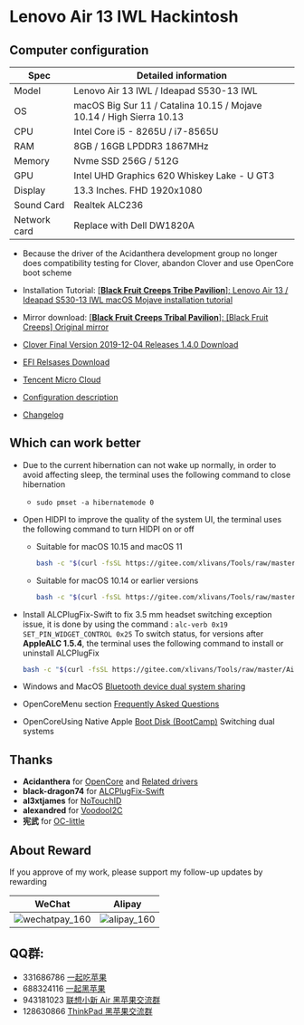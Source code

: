 # Lenovo Air 13 IWL Hackintosh
## Computer configuration
| Spec           | Detailed information                                                |
| -------------- | ------------------------------------------------------------------- |
| Model          |  Lenovo Air 13 IWL / Ideapad S530-13 IWL                            |
| OS             | macOS Big Sur 11 / Catalina 10.15 / Mojave 10.14 / High Sierra 10.13 |
| CPU            | Intel Core i5 - 8265U / i7-8565U                                    |
| RAM            | 8GB / 16GB LPDDR3 1867MHz                                           |
| Memory         | Nvme SSD 256G / 512G                                         |
| GPU            | Intel UHD Graphics 620 Whiskey Lake - U GT3                  |
| Display        | 13.3 Inches. FHD 1920x1080                                      |
| Sound Card     | Realtek ALC236                                               |
| Network card   | Replace with Dell DW1820A                                          |
- Because the driver of the Acidanthera development group no longer does compatibility testing for Clover, abandon Clover and use OpenCore boot scheme

- Installation Tutorial: [[**Black Fruit Creeps Tribe Pavilion**]: Lenovo Air 13 / Ideapad S530-13 IWL macOS Mojave installation tutorial](https://blog.daliansky.net/Lenovo-Xiaoxin-Air-13-macOS-Mojave-installation-tutorial.html)
- Mirror download: [[**Black Fruit Creeps Tribal Pavilion**]: [Black Fruit Creeps] Original mirror](https://blog.daliansky.net/categories/下载/镜像/)
- [Clover Final Version 2019-12-04 Releases 1.4.0 Download](https://github.com/daliansky/Lenovo-Air13-IWL-Hackintosh/releases/tag/1.4.0)
- [EFI Relsases Download](https://github.com/daliansky/Lenovo-Air13-IWL-Hackintosh/releases)
- [Tencent Micro Cloud](https://share.weiyun.com/5yMO9jB)
- [Configuration description](Advanced/ReadMe.md)
- [Changelog](Changelog.md)
## Which can work better
- Due to the current hibernation can not wake up normally, in order to avoid affecting sleep, the terminal uses the following command to close hibernation
  
  - `sudo pmset -a hibernatemode 0`
- Open HIDPI to improve the quality of the system UI, the terminal uses the following command to turn HIDPI on or off
  - Suitable for macOS 10.15 and macOS 11
    ```bash
    bash -c "$(curl -fsSL https://gitee.com/xlivans/Tools/raw/master/Air13IWL-HiDPI.sh)"
    ```
  - Suitable for macOS 10.14 or earlier versions
    ```bash
    bash -c "$(curl -fsSL https://gitee.com/xlivans/Tools/raw/master/hidpi-zh.sh)"
    ```
- Install ALCPlugFix-Swift to fix 3.5 mm headset switching exception issue, it is done by using the command : `alc-verb 0x19 SET_PIN_WIDGET_CONTROL 0x25` To switch status, for versions after **AppleALC 1.5.4**, the terminal uses the following command to install or uninstall ALCPlugFix
  ```bash
  bash -c "$(curl -fsSL https://gitee.com/xlivans/Tools/raw/master/Air13IWL-ALCPlugFix.sh)"
  ```
- Windows and MacOS [Bluetooth device dual system sharing](Advanced/Bluetooth.md)
- OpenCoreMenu section [Frequently Asked Questions](Advanced/OCMenu.md)
- OpenCoreUsing Native Apple [Boot Disk (BootCamp)](Advanced/BootCamp.md) Switching dual systems
## Thanks
- **Acidanthera** for [OpenCore](https://github.com/acidanthera/OpenCorePkg) and [Related drivers](https://github.com/acidanthera)
- **black-dragon74** for [ALCPlugFix-Swift](https://github.com/black-dragon74/ALCPlugFix-Swift)
- **al3xtjames** for [NoTouchID](https://github.com/al3xtjames/NoTouchID)
- **alexandred** for [VoodooI2C](https://github.com/VoodooI2C/VoodooI2C/)
- **宪武** for [OC-little](https://github.com/daliansky/OC-little)
## About Reward
If you approve of my work, please support my follow-up updates by rewarding

| WeChat                                                      | Alipay                                               |
| ---------------------------------------------------------- | ---------------------------------------------------- |
| ![wechatpay_160](http://7.daliansky.net/wechatpay_160.jpg) | ![alipay_160](http://7.daliansky.net/alipay_160.jpg) |
## QQ群:
- 331686786  [一起吃苹果](http://shang.qq.com/wpa/qunwpa?idkey=db511a29e856f37cbb871108ffa77a6e79dde47e491b8f2c8d8fe4d3c310de91)
- 688324116 [一起黑苹果](https://shang.qq.com/wpa/qunwpa?idkey=6bf69a6f4b983dce94ab42e439f02195dfd19a1601522c10ad41f4df97e0da82)
- 943181023 [联想小新 Air 黑苹果交流群](https://shang.qq.com/wpa/qunwpa?idkey=fb772a7e01436d43e1d856a099549551952bb08161ced4a8fc08b4e75e7ab438) 
- 128630866 [ThinkPad 黑苹果交流群](https://jq.qq.com/?_wv=1027&k=5aKxc6n)

